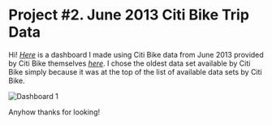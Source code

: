 # Project #2. June 2013 Citi Bike Trip Data

Hi! [*Here*](https://public.tableau.com/app/profile/robert.spencer6542/viz/June2013CitiBikeData/Dashboard1#1) is a dashboard I made using Citi Bike data from June 2013 provided by Citi Bike themselves [*here*](https://s3.amazonaws.com/tripdata/index.html). I chose the oldest data set available by Citi Bike simply because it was at the top of the list of available data sets by Citi Bike.

![Dashboard 1](https://user-images.githubusercontent.com/105367716/188500503-9fba9bfe-e3d9-4050-836b-ca676550e002.png)

Anyhow thanks for looking!
